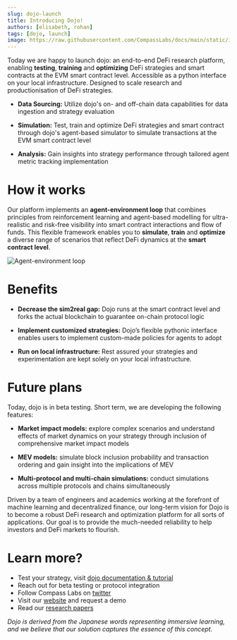```yaml
---
slug: dojo-launch
title: Introducing Dojo!
authors: [elisabeth, rohan]
tags: [dojo, launch]
image: https://raw.githubusercontent.com/CompassLabs/docs/main/static/img/article_env.png
---
```



Today we are happy to launch dojo: an end-to-end DeFi research platform, enabling **testing**, **training** and **optimizing** DeFi strategies and smart contracts at the EVM smart contract level. Accessible as a python interface on your local infrastructure. Designed to scale research and productionisation of DeFi strategies.


<!--truncate-->
* **Data Sourcing:** Utilize dojo's on- and off-chain data capabilities for data ingestion and strategy evaluation

* **Simulation:** Test, train and optimize DeFi strategies and smart contract through dojo's agent-based simulator to simulate transactions at the EVM smart contract level

* **Analysis:** Gain insights into strategy performance through tailored agent metric tracking implementation

# How it works

Our platform implements an **agent-environment loop** that combines principles from reinforcement learning and agent-based modelling for ultra-realistic and risk-free visibility into smart contract interactions and flow of funds. This flexible framework enables you to **simulate**, **train** and **optimize** a diverse range of scenarios that reflect DeFi dynamics at the **smart contract level**.

![Agent-environment loop]([https://example.com/image.jpg](https://raw.githubusercontent.com/CompassLabs/docs/main/static/img/article_env.png))

# Benefits

* **Decrease the sim2real gap:** Dojo runs at the smart contract level and forks the actual blockchain to guarantee on-chain protocol logic 

* **Implement customized strategies:** Dojo’s flexible pythonic interface enables users to implement custom-made policies for agents to adopt

* **Run on local infrastructure:** Rest assured your strategies and experimentation are kept solely on your local infrastructure.

# Future plans
Today, dojo is in beta testing. Short term, we are developing the following features:

* **Market impact models:** explore complex scenarios and understand effects of market dynamics on your strategy through inclusion of comprehensive market impact models

* **MEV models:** simulate block inclusion probability and transaction ordering and gain insight into the implications of MEV

* **Multi-protocol and multi-chain simulations:** conduct simulations across multiple protocols and chains simultaneously

Driven by a team of engineers and academics working at the forefront of machine learning and decentralized finance, our long-term vision for Dojo is to become a robust DeFi research and optimization platform for all sorts of applications. Our goal is to provide the much-needed reliability to help investors and DeFi markets to flourish.

# Learn more?

- Test your strategy, visit [dojo documentation & tutorial](https://compasslabs.github.io/docs/)
- Reach out for beta testing or protocol integration
- Follow Compass Labs on [twitter](https://twitter.com/labs_compass)
- Visit our [website](https://compasslabs.ai/) and request a demo
- Read our [research papers](https://arxiv.org/abs/2301.06831v1)

_Dojo is derived from the Japanese words representing immersive learning, and we believe that our solution captures the essence of this concept._
